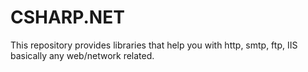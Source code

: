 # CSHARP.NET
This repository provides libraries that help you with http, smtp, ftp, IIS basically any web/network related.
